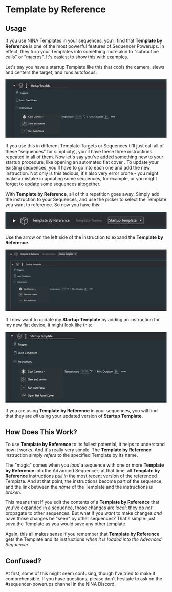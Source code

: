 # Template by Reference

## Usage

If you use NINA Templates in your sequences, you'll find that **Template by Reference** is one of the most powerful features of Sequencer Powerups. In effect, they turn your Templates into something more akin to "subroutine calls" or "macros". It's easiest to show this with examples.

Let's say you have a startup Template like this that cools the camera, slews and centers the target, and runs autofocus:

![](Startup.png)


If you use this in different Template Targets or Sequences (I'll just call all of these "sequences" for simplicity), you'll have these three instructions repeated in all of them. Now let's say you've added something new to your startup procedure, like opening an automated flat cover . To update your existing sequences, you'll have to go into each one and add the new instruction. Not only is this tedious, it's also very error prone - you might make a mistake in updating some sequences, for example, or you might forget to update some sequences altogether.

With **Template by Reference**, all of this repetition goes away.  Simply add the instruction to your Sequences, and use the picker to select the Template you want to reference.  So now you have this:

![](TBR.png)

Use the arrow on the left side of the instruction to expand the **Template by Reference**.

![](TBRExpanded.png)

If I now want to update my **Startup Template** by adding an instruction for my new flat device, it might look like this:

![](NewStartup.png)

If you are using **Template by Reference** in your sequences, you will find that they are *all* using your updated version of **Startup Template**.

## How Does This Work?

To use **Template by Reference** to its fullest potential, it helps to understand how it works. And it's really very simple. The **Template by Reference** instruction simply *refers* to the specified Template by its name.

The "magic" comes when you *load* a sequence with one or more **Template by Reference** into the Advanced Sequencer; at that time, all **Template by Reference** instructions *pull in* the most recent version of the referenced Template. And at that point, the instructions become part of the sequence, and the link between the *name* of the Template and the instructions *is broken*.

This means that If you edit the contents of a **Template by Reference** that you've expanded in a sequence, those changes are *local*; they do *not* propagate to other sequences. But what if you *want* to make changes *and* have those changes be "seen" by other sequences? That's simple: just *save* the Template as you would save any other template.

Again, this all makes sense if you remember that **Template by Reference** gets the Template and its instructions *when it is loaded into the Advanced Sequencer*.

## Confused?

At first, some of this might seem confusing, though I've tried to make it comprehensible. If you have questions, please don't hesitate to ask on the #sequencer-powerups channel in the NINA Discord.